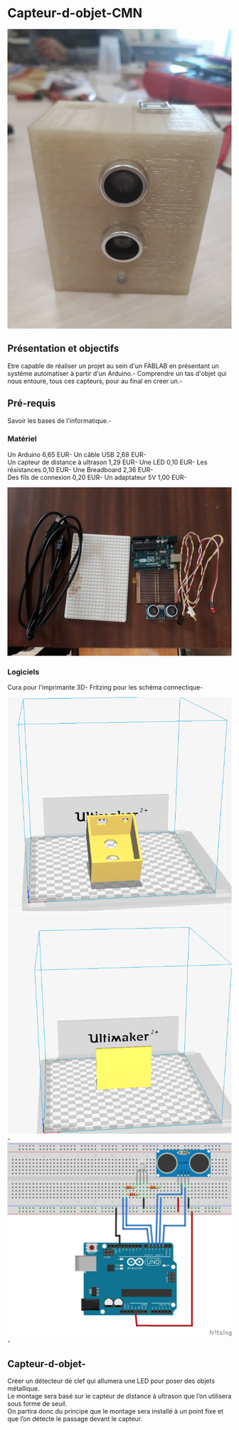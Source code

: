 # Capteur-d-objet-CMN

![Capteur-d-objet-CMN](objet_fini.jpg)

## Présentation et objectifs
Etre capable de réaliser un projet au sein d'un FABLAB en présentant un système automatiser à partir d'un Arduino.-
Comprendre un tas d'objet qui nous entoure, tous ces capteurs, pour au final en creer un.- 

## Pré-requis
Savoir les bases de l'informatique.-

### Matériel

Un Arduino	 6,65 EUR- 
Un câble USB	2,68 EUR-                                        
Un capteur de distance à ultrason	1,29 EUR- 
Une LED	0,10 EUR-
Les résistances	0,10 EUR-
Une Breadboard	2,36 EUR-    
Des fils de connexion	0,20 EUR-
Un adaptateur 5V	1,00 EUR-   

![Matériel](Elements.jpg)

### Logiciels
Cura pour l'imprimante 3D-
Fritzing pour les schéma connectique-

![Schéma](cura_1.PNG)
![Schéma](cura_2.PNG)-
![Schéma](LED_RGB_US_Fritzing.png)-



## Capteur-d-objet-
Créer un détecteur de clef qui allumera une LED pour poser des objets métallique.<br> Le montage sera basé sur le capteur de distance à ultrason que l’on utilisera sous forme de seuil.<br> On partira donc du principe que le montage sera installé à un point fixe et que l’on détecte le passage devant le capteur.<br>
